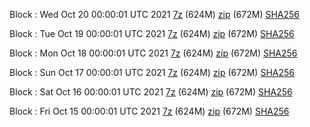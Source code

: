 Block : Wed Oct 20 00:00:01 UTC 2021 [7z](https://transfer.sh/yWkvN3/bootstrap.dat.20211020.7z) (624M) [zip](https://transfer.sh/Fbmjfm/bootstrap.dat.20211020.zip) (672M) [SHA256](https://transfer.sh/lyTXc9/sha256.txt)

Block : Tue Oct 19 00:00:01 UTC 2021 [7z](https://transfer.sh/J7yVCs/bootstrap.dat.20211019.7z) (624M) [zip](https://transfer.sh/jYzTSI/bootstrap.dat.20211019.zip) (672M) [SHA256](https://transfer.sh/XeScaq/sha256.txt)

Block : Mon Oct 18 00:00:01 UTC 2021 [7z](https://transfer.sh/5no6wx/bootstrap.dat.20211018.7z) (624M) [zip](https://transfer.sh/D2cFeS/bootstrap.dat.20211018.zip) (672M) [SHA256](https://transfer.sh/V6cOKF/sha256.txt)

Block : Sun Oct 17 00:00:01 UTC 2021 [7z](https://transfer.sh/hEptvY/bootstrap.dat.20211017.7z) (624M) [zip](https://transfer.sh/ifQwCh/bootstrap.dat.20211017.zip) (672M) [SHA256](https://transfer.sh/DvuXUr/sha256.txt)

Block : Sat Oct 16 00:00:01 UTC 2021 [7z](https://transfer.sh/AVIOB6/bootstrap.dat.20211016.7z) (624M) [zip](https://transfer.sh/62tYQV/bootstrap.dat.20211016.zip) (672M) [SHA256](https://transfer.sh/PbgbE1/sha256.txt)

Block : Fri Oct 15 00:00:01 UTC 2021 [7z](https://transfer.sh/sCc5NQ/bootstrap.dat.20211015.7z) (624M) [zip](https://transfer.sh/WbPpeu/bootstrap.dat.20211015.zip) (672M) [SHA256](https://transfer.sh/ax8nmI/sha256.txt)
